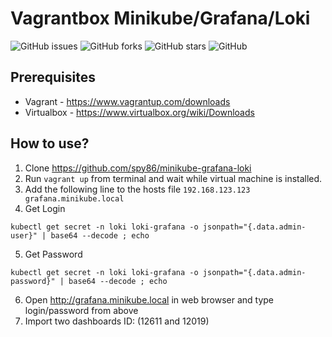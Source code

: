 # Vagrantbox Minikube/Grafana/Loki

![GitHub issues](https://img.shields.io/github/issues/spy86/minikube-grafana-loki) ![GitHub forks](https://img.shields.io/github/forks/spy86/minikube-grafana-loki) ![GitHub stars](https://img.shields.io/github/stars/spy86/minikube-grafana-loki) ![GitHub](https://img.shields.io/github/license/spy86/minikube-grafana-loki) 

## Prerequisites
* Vagrant - https://www.vagrantup.com/downloads
* Virtualbox - https://www.virtualbox.org/wiki/Downloads

## How to use?

1. Clone https://github.com/spy86/minikube-grafana-loki
2. Run `vagrant up` from terminal and wait while virtual machine is installed.
3. Add the following line to the hosts file `192.168.123.123 grafana.minikube.local`
4. Get Login
```
kubectl get secret -n loki loki-grafana -o jsonpath="{.data.admin-user}" | base64 --decode ; echo
```
5. Get Password
```
kubectl get secret -n loki loki-grafana -o jsonpath="{.data.admin-password}" | base64 --decode ; echo
```
6. Open http://grafana.minikube.local in web browser and type login/password from above
7. Import two dashboards ID: (12611 and 12019)